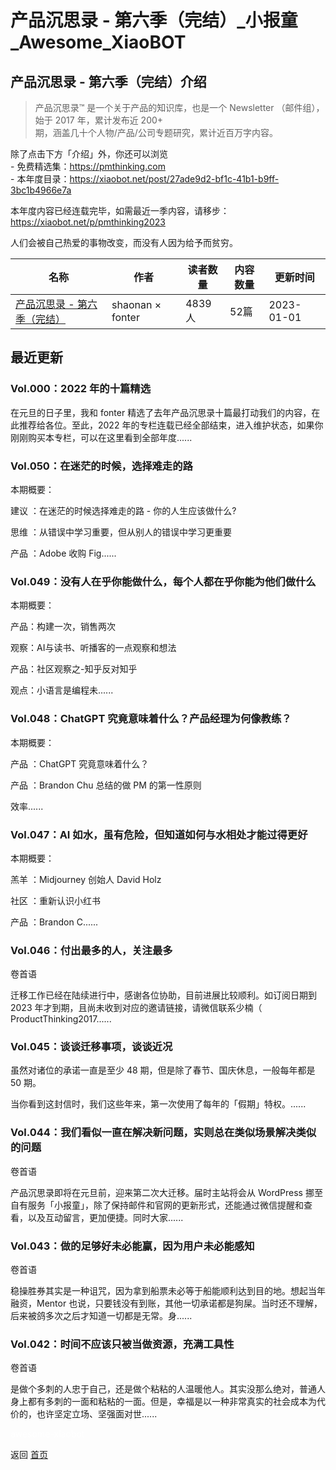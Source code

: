 # 产品沉思录 - 第六季（完结）_小报童_Awesome_XiaoBOT

## 产品沉思录 - 第六季（完结）介绍
> 产品沉思录™ 是一个关于产品的知识库，也是一个 Newsletter （邮件组），始于 2017 年，累计发布近 200+  
期，涵盖几十个人物/产品/公司专题研究，累计近百万字内容。    
    
除了点击下方「介绍」外，你还可以浏览    
\- 免费精选集：https://pmthinking.com    
\- 本年度目录：https://xiaobot.net/post/27ade9d2-bf1c-41b1-b9ff-3bc1b4966e7a    
    
本年度内容已经连载完毕，如需最近一季内容，请移步：https://xiaobot.net/p/pmthinking2023    
    
人们会被自己热爱的事物改变，而没有人因为给予而贫穷。  
  


|名称|作者|读者数量|内容数量|更新时间|
|---|---|---|---|---|
|[产品沉思录 - 第六季（完结）](https://xiaobot.net/p/pmthinking2022?refer=0b133df9-27dc-423b-8101-639049001c13)|shaonan × fonter|4839人|52篇|2023-01-01|

## 最近更新
### Vol.000：2022 年的十篇精选

在元旦的日子里，我和 fonter 精选了去年产品沉思录十篇最打动我们的内容，在此推荐给各位。至此，2022
年的专栏连载已经全部结束，进入维护状态，如果你刚刚购买本专栏，可以在这里看到全部年度......

### Vol.050：在迷茫的时候，选择难走的路

本期概要：

建议 ：在迷茫的时候选择难走的路 - 你的人生应该做什么?

思维 ：从错误中学习重要，但从别人的错误中学习更重要

产品 ：Adobe 收购 Fig......

### Vol.049：没有人在乎你能做什么，每个人都在乎你能为他们做什么

本期概要：

产品：构建一次，销售两次

观察：AI与读书、听播客的一点观察和想法

产品：社区观察之-知乎反对知乎

观点：小语言是编程未......

### Vol.048：ChatGPT 究竟意味着什么？产品经理为何像教练？

本期概要：

产品  ：ChatGPT 究竟意味着什么？

产品  ：Brandon Chu 总结的做 PM 的第一性原则

效率......

### Vol.047：AI 如水，虽有危险，但知道如何与水相处才能过得更好

本期概要：

羔羊  ：Midjourney 创始人 David Holz

社区  ：重新认识小红书

产品  ：Brandon C......

### Vol.046：付出最多的人，关注最多

卷首语

迁移工作已经在陆续进行中，感谢各位协助，目前进展比较顺利。如订阅日期到 2023 年才到期，且尚未收到对应的邀请链接，请微信联系少楠（
ProductThinking2017......

### Vol.045：谈谈迁移事项，谈谈近况

虽然对诸位的承诺一直是至少 48 期，但是除了春节、国庆休息，一般每年都是 50 期。

当你看到这封信时，我们这些年来，第一次使用了每年的「假期」特权。......

### Vol.044：我们看似一直在解决新问题，实则总在类似场景解决类似的问题

卷首语

产品沉思录即将在元旦前，迎来第二次大迁移。届时主站将会从 WordPress
挪至自有服务「小报童」，除了保持邮件和官网的更新形式，还能通过微信提醒和查看，以及互动留言，更加便捷。同时大家......

### Vol.043：做的足够好未必能赢，因为用户未必能感知

卷首语

稳操胜券其实是一种诅咒，因为拿到船票未必等于船能顺利达到目的地。想起当年融资，Mentor
也说，只要钱没有到账，其他一切承诺都是狗屎。当时还不理解，后来被鸽多次之后才知道一切都是无常。身......

### Vol.042：时间不应该只被当做资源，充满工具性

卷首语

是做个多刺的人忠于自己，还是做个粘粘的人温暖他人。其实没那么绝对，普通人身上都有多刺的一面和粘粘的一面。但是，幸福是以一种非常真实的社会成本为代价的，也许坚定立场、坚强面对世......


<a href="https://github.com/Reno9527/awesome-xiaobot" style="color: white; text-decoration: none;">awesome-xiaobot</a>

返回 [首页](../README.md)
